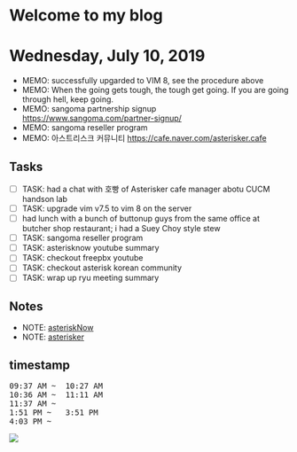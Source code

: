 # Welcome to my blog
# Wednesday, July 10, 2019
- MEMO: successfully upgarded to VIM 8, see the procedure above
- MEMO: When the going gets tough, the tough get going. If you are going through hell, keep going.
- MEMO: sangoma partnership signup https://www.sangoma.com/partner-signup/
- MEMO: sangoma reseller program
- MEMO: 아스트리스크 커뮤니티 https://cafe.naver.com/asterisker.cafe

## Tasks
- [ ] TASK: had a chat with 호빵 of Asterisker cafe manager abotu CUCM handson lab
- [ ] TASK: upgrade vim v7.5 to vim 8 on the server
- [ ] had lunch with a bunch of buttonup guys from the same office at butcher shop restaurant; i had a Suey Choy style stew
- [ ] TASK: sangoma reseller program
- [ ] TASK: asterisknow youtube summary
- [ ] TASK: checkout freepbx youtube
- [ ] TASK: checkout asterisk korean community
- [ ] TASK: wrap up ryu meeting summary

## Notes
- NOTE: [asteriskNow](./10/asteriskNow.md)
- NOTE: [asterisker](./10/asterisker.md)

## timestamp
<pre>
09:37 AM ~  10:27 AM
10:36 AM ~  11:11 AM
11:37 AM ~  
1:51 PM ~   3:51 PM
4:03 PM ~   
</pre>

![]([10/zoomRate.png](https://github.com/onofflink/journalHome/blob/master/diary/2019/07/10/zoomRate.png))